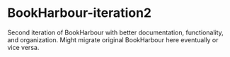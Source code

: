 # BookHarbour-iteration2
Second iteration of BookHarbour with better documentation, functionality, and organization. Might migrate original BookHarbour here eventually or vice versa.
